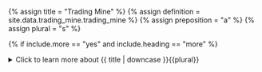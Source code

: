 <!--------------------------------------------- TITLE AND DEFINITION starts -->

{% assign title = "Trading Mine" %}
{% assign definition = site.data.trading_mine.trading_mine %}
{% assign preposition = "a" %}
{% assign plural = "s" %}

<!--------------------------------------------- TITLE AND DEFINITION ends -->

{% if include.more == "yes" and include.heading == "more" %}
<details class='detailsCollapsible'><summary class='nobr'>Click to learn more about {{ title | downcase }}{{plural}}
</summary>
{% endif %}

{% if include.heading != "" and include.heading != "more" %}
{{include.heading}} {{title}}
{% endif %}

{% if include.icon != "no" %} 

{% if include.table == "yes" and include.icon != "no" %}
<table class='definitionTable'><tr><td>
{% endif %}

<img src='images/icons/nodes/png{{include.icon}}/{{ title | downcase | replace: " ", "-" }}.png' />

{% if include.table == "yes" and include.icon != "no" %}
</td><td>
{% endif %}

{% endif %}

{% if include.definition == "bold" %}
<strong>{{ definition }}</strong>
{% else %}
{% if include.definition != "no" %}
{{ definition }}
{% endif %}
{% endif %}

{% if include.table == "yes" and include.icon != "no" %}
</td></tr></table>
{% endif %}

{% if include.more == "yes" and include.content == "more" and include.heading != "more" %}
<details class='detailsCollapsible'><summary class='nobr'>Click to learn more about {{ title | downcase }}{{plural}}
</summary>
{% endif %}

{% if include.content != "no" %}

<!--------------------------------------------- CONTENT starts -->

Altough Superalgos is starting out with a single <a data-toggle="tooltip" data-original-title="{{site.data.trading_mine.trading_bot}}">trading bot</a>, the system is prepared to feature as many trading bots as developers are willing to create. As such, a trading mine is a catalog of trading bots.

Notice that, in the context of Superalgos, a trading bot has nothing to do with the trading logic. Think of trading logic as the business rules which&mdash;in Superalgos&mdash;are defined in <a data-toggle="tooltip" data-original-title="{{site.data.trading_system.trading_system}}">trading systems.</a> Anyone may build trading systems, meaning that creating a trading system and the <a data-toggle="tooltip" data-original-title="{{site.data.trading_system.trading_strategy}}">trading strategies</a> within does not require coding.

Trading mines work similarly to <a data-toggle="tooltip" data-original-title="{{site.data.data_mine.data_mines}}">data mines</a> in the sense that they provide the same kind of tools to structure the definitions of bots, including <a data-toggle="tooltip" data-original-title="{{site.data.data_mine.process_definition}}">process definitions</a>, <a data-toggle="tooltip" data-original-title="{{site.data.data_mine.product_definition}}">product definitions</a>, and <a data-toggle="tooltip" data-original-title="{{site.data.data_mine.plotter}}">plotters</a>.

{% include important.html content="Changes made to data mines shipping with the system may not be saved at the workspace level. If you wish to modify those hierarchies and use them in such modified versions, you need to clone them and modify the clone instead. To do this successfully, you need to learn more about [backups](suite-backups.html) and [clones](suite-clones.html)." %}

<!--------------------------------------------- CONTENT ends -->

{% endif %}

{% if include.more == "yes" and include.content != "more" and include.heading != "more" %}
<details class='detailsCollapsible'><summary class='nobr'>Click to learn more about {{ title | downcase }}{{plural}}
</summary>
{% endif %}

{% if include.adding != "" %}

{{include.adding}} Adding {{preposition}} {{title}} Node

<!--------------------------------------------- ADDING starts -->

To add the {{ title | downcase }} node, select *Add Missing Items* on the parent node menu. 

<!--------------------------------------------- ADDING ends -->

{% endif %}

{% if include.configuring != "" %}

{{include.configuring}} Configuring the {{title}}

<!--------------------------------------------- CONFIGURING starts -->

Select *Configure* on the menu to access the configuration.

```json
XXXXXXXXXXXXXXXXXXXXXXXXXXXXXXXXXXXXXXXXXXXXXXXXXXXXXX
```

<!--------------------------------------------- CONFIGURING ends -->

{% endif %}

{% if include.starting != "" %}

{{include.starting}} Starting {{preposition}} {{title}}

<!--------------------------------------------- STARTING starts -->

XXXXXXXXXXXXXXXXXXXXXXXXXXXXXXXXXXXXXXXXXXXXXXXXXXXXXX

<!--------------------------------------------- STARTING ends -->

{% endif %}

{% if include.more == "yes" %}
</details>
{% endif %}